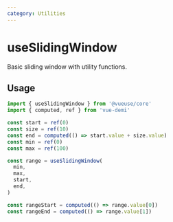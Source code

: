 ```yaml
---
category: Utilities
---
```


# useSlidingWindow

Basic sliding window with utility functions.

## Usage

```ts
import { useSlidingWindow } from '@vueuse/core'
import { computed, ref } from 'vue-demi'

const start = ref(0)
const size = ref(10)
const end = computed(() => start.value + size.value)
const min = ref(0)
const max = ref(100)

const range = useSlidingWindow(
  min,
  max,
  start,
  end,
)

const rangeStart = computed(() => range.value[0])
const rangeEnd = computed(() => range.value[1])
```

